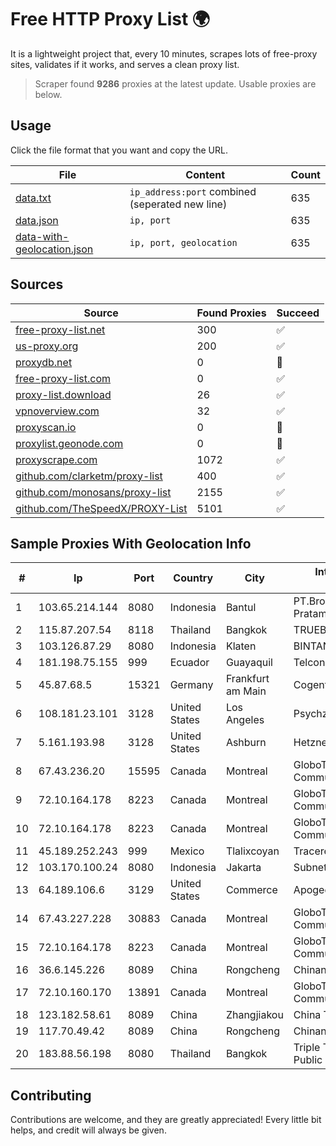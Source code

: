 
# Free HTTP Proxy List 🌍

It is a lightweight project that, every 10 minutes, scrapes lots of free-proxy sites, validates if it works, and serves a clean proxy list.


> Scraper found **9286** proxies at the latest update. Usable proxies are below.

## Usage

Click the file format that you want and copy the URL.


|File|Content|Count|
|----|-------|-----|
|[data.txt](https://raw.githubusercontent.com/themiralay/Proxy-List-World/master/data.txt)|`ip_address:port` combined (seperated new line)|635|
|[data.json](https://raw.githubusercontent.com/themiralay/Proxy-List-World/master/data.json)|`ip, port`|635|
|[data-with-geolocation.json](https://raw.githubusercontent.com/themiralay/Proxy-List-World/master/data-with-geolocation.json)|`ip, port, geolocation`|635|

## Sources

|Source|Found Proxies|Succeed|
|------|-------------|-------|
|[free-proxy-list.net](https://free-proxy-list.net)|300|✅|
|[us-proxy.org](https://www.us-proxy.org)|200|✅|
|[proxydb.net](http://proxydb.net)|0|🚫|
|[free-proxy-list.com](https://free-proxy-list.com/?page=&port=&type%5B%5D=http&type%5B%5D=https&up_time=0&search=Search)|0|✅|
|[proxy-list.download](https://www.proxy-list.download/HTTP)|26|✅|
|[vpnoverview.com](https://vpnoverview.com/privacy/anonymous-browsing/free-proxy-servers)|32|✅|
|[proxyscan.io](https://www.proxyscan.io)|0|🚫|
|[proxylist.geonode.com](https://proxylist.geonode.com/api/proxy-list?limit=300&page=1&sort_by=lastChecked&sort_type=desc&protocols=http,https)|0|🚫|
|[proxyscrape.com](https://api.proxyscrape.com/v2/?request=displayproxies&protocol=http&timeout=10000&country=all&ssl=all&anonymity=all)|1072|✅|
|[github.com/clarketm/proxy-list](https://raw.githubusercontent.com/clarketm/proxy-list/master/proxy-list-raw.txt)|400|✅|
|[github.com/monosans/proxy-list](https://raw.githubusercontent.com/monosans/proxy-list/main/proxies/http.txt)|2155|✅|
|[github.com/TheSpeedX/PROXY-List](https://raw.githubusercontent.com/TheSpeedX/PROXY-List/master/http.txt)|5101|✅|


## Sample Proxies With Geolocation Info

|#|Ip|Port|Country|City|Internet Service Provider|
|-|--|----|-------|----|-------------------------|
|1|103.65.214.144|8080|Indonesia|Bantul|PT.Broadband Indonesia Pratama|
|2|115.87.207.54|8118|Thailand|Bangkok|TRUEBB|
|3|103.126.87.29|8080|Indonesia|Klaten|BINTANGPERKASAORION|
|4|181.198.75.155|999|Ecuador|Guayaquil|Telconet S.A|
|5|45.87.68.5|15321|Germany|Frankfurt am Main|Cogent Communications|
|6|108.181.23.101|3128|United States|Los Angeles|Psychz Networks|
|7|5.161.193.98|3128|United States|Ashburn|Hetzner Online GmbH|
|8|67.43.236.20|15595|Canada|Montreal|GloboTech Communications|
|9|72.10.164.178|8223|Canada|Montreal|GloboTech Communications|
|10|72.10.164.178|8223|Canada|Montreal|GloboTech Communications|
|11|45.189.252.243|999|Mexico|Tlalixcoyan|Tracered SA De CV|
|12|103.170.100.24|8080|Indonesia|Jakarta|Subnet Data Nusantara|
|13|64.189.106.6|3129|United States|Commerce|Apogee Telecom Inc.|
|14|67.43.227.228|30883|Canada|Montreal|GloboTech Communications|
|15|72.10.164.178|8223|Canada|Montreal|GloboTech Communications|
|16|36.6.145.226|8089|China|Rongcheng|Chinanet|
|17|72.10.160.170|13891|Canada|Montreal|GloboTech Communications|
|18|123.182.58.61|8089|China|Zhangjiakou|China Telecom|
|19|117.70.49.42|8089|China|Rongcheng|Chinanet|
|20|183.88.56.198|8080|Thailand|Bangkok|Triple T Broadband Public Company Limited|



## Contributing

Contributions are welcome, and they are greatly appreciated! Every
little bit helps, and credit will always be given.

